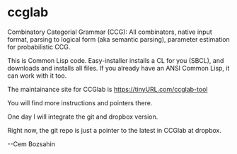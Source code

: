 # ccglab
Combinatory Categorial Grammar (CCG): All combinators, native input format, parsing to logical form (aka semantic parsing), parameter estimation for probabilistic CCG.

This is Common Lisp code. Easy-installer installs a CL for you (SBCL), and downloads and installs all files.
If you already have an ANSI Common Lisp, it can work with it too.

The maintainance site for CCGlab is https://tinyURL.com/ccglab-tool

You will find more instructions and pointers there.

One day I will integrate the git and dropbox version.

Right now, the git repo is just a pointer to the latest in CCGlab at dropbox.

--Cem Bozsahin
